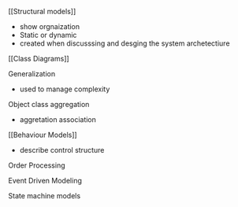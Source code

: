 [[Structural models]]
- show orgnaization
- Static or dynamic
- created when discusssing and desging the system archetectiure


[[Class Diagrams]]


Generalization
- used to manage complexity

Object class aggregation
 - aggretation association


[[Behaviour Models]]
- describe control structure



Order Processing

Event Driven Modeling

State machine models

